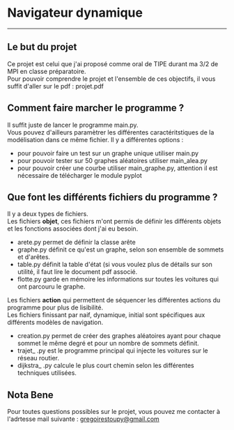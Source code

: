 # Navigateur dynamique

-----------------------------

Le but du projet
----------------

Ce projet est celui que j'ai proposé comme oral de TIPE durant ma 3/2 de MPI en classe préparatoire.  
Pour pouvoir comprendre le projet et l'ensemble de ces objectifs, il vous suffit d'aller sur le pdf : projet.pdf  


Comment faire marcher le programme ?
----------------------

Il suffit juste de lancer le programme main.py.  
Vous pouvez d'ailleurs paramètrer les différentes caractéritstiques de la modélisation dans ce même fichier.
Il y a différentes options :  
* pour pouvoir faire un test sur un graphe unique utiliser main.py  
* pour pouvoir tester sur 50 graphes aléatoires utiliser main_alea.py  
* pour pouvoir créer une courbe utiliser main_graphe.py, attention il est nécessaire de télécharger le module pyplot   
     
Que font les différents fichiers du programme ?
-----------------------

Il y a deux types de fichiers.  
Les fichiers **objet**, ces fichiers m'ont permis de définir les différents objets et les fonctions associées dont j'ai eu besoin.
* arete.py permet de définir la classe arête
* graphe.py définit ce qu'est un graphe, selon son ensemble de sommets et d'arêtes.
* table.py définit la table d'état (si vous voulez plus de détails sur son utilité, il faut lire le document pdf associé.
* flotte.py garde en mémoire les informations sur toutes les voitures qui ont parcouru le graphe.
    
Les fichiers **action** qui permettent de séquencer les différentes actions du programme pour plus de lisibilité.  
Les fichiers finissant par naif, dynamique, initial sont spécifiques aux différents modèles de navigation.  
* creation.py permet de créer des graphes aléatoires ayant pour chaque sommet le même degré et pour un nombre de sommets définit.
* trajet_ .py est le programme principal qui injecte les voitures sur le réseau routier.
* dijkstra_ .py calcule le plus court chemin selon les différentes techniques utilisées.

Nota Bene
---------

Pour toutes questions possibles sur le projet, vous pouvez me contacter à l'adrtesse mail suivante : gregoirestoupy@gmail.com
